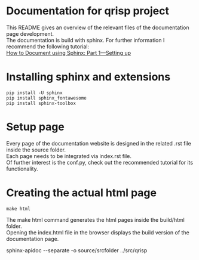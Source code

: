 # Documentation for qrisp project
This README gives an overview of the relevant files of the documentation page development.\
The documentation is build with sphinx. For further information I recommend the following tutorial:\
[How to Document using Sphinx: Part 1—Setting up](https://www.youtube.com/watch?v=WcUhGT4rs5o)

# Installing sphinx and extensions
    pip install -U sphinx
    pip install sphinx_fontawesome
    pip install sphinx-toolbox

# Setup page    
Every page of the documentation website is designed in the related .rst file inside the source folder.\
Each page needs to be integrated via index.rst file.\
Of further interest is the conf.py, check out the recommended tutorial for its functionality.

# Creating the actual html page
    make html
The make html command generates the html pages inside the build/html folder.\
Opening the index.html file in the browser displays the build version of the documentation page.


sphinx-apidoc --separate -o source/srcfolder ../src/qrisp